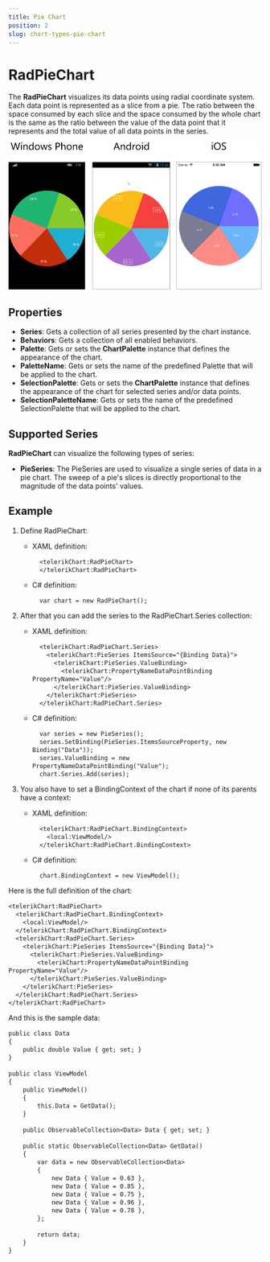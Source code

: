 ```yaml
---
title: Pie Chart
position: 2
slug: chart-types-pie-chart
---
```


# RadPieChart #

The **RadPieChart**  visualizes its data points using radial coordinate system. Each data point is represented as a slice from a pie. The ratio between the space consumed by each slice and the space consumed by the whole chart is the same as the ratio between the value of the data point that it represents and the total value of all data points in the series.

![Pie Chart](images/pie-chart-example.png)

## Properties

* **Series**: Gets a collection of all series presented by the chart instance.
* **Behaviors**: Gets a collection of all enabled behaviors.
* **Palette**: Gets or sets the **ChartPalette** instance that defines the appearance of the chart.
* **PaletteName**: Gets or sets the name of the predefined Palette that will be applied to the chart.
* **SelectionPalette**: Gets or sets the **ChartPalette** instance that defines the appearance of the chart for selected series and/or data points.
* **SelectionPaletteName**: Gets or sets the name of the predefined SelectionPalette that will be applied to the chart.

## Supported Series ##

**RadPieChart** can visualize the following types of series:

- **PieSeries**: The PieSeries are used to visualize a single series of data in a pie chart. The sweep of a pie's slices is directly proportional to the magnitude of the data points' values.

## Example ##

1. Define RadPieChart:  
	
	- XAML definition:
	
			<telerikChart:RadPieChart>
			</telerikChart:RadPieChart>

	- C# definition:
	
			var chart = new RadPieChart();

1. After that you can add the series to the RadPieChart.Series collection:

	- XAML definition:
	
			<telerikChart:RadPieChart.Series>
			  <telerikChart:PieSeries ItemsSource="{Binding Data}">
			    <telerikChart:PieSeries.ValueBinding>
			      <telerikChart:PropertyNameDataPointBinding PropertyName="Value"/>
			    </telerikChart:PieSeries.ValueBinding>
			  </telerikChart:PieSeries>
			</telerikChart:RadPieChart.Series>


	- C# definition:

			var series = new PieSeries();
			series.SetBinding(PieSeries.ItemsSourceProperty, new Binding("Data"));
			series.ValueBinding = new PropertyNameDataPointBinding("Value");
			chart.Series.Add(series);
1. You also have to set a BindingContext of the chart if none of its parents have a context:
 
	- XAML definition:

			<telerikChart:RadPieChart.BindingContext>
			  <local:ViewModel/>
			</telerikChart:RadPieChart.BindingContext>

	- C# definition:

			chart.BindingContext = new ViewModel();

Here is the full definition of the chart:

	<telerikChart:RadPieChart>
	  <telerikChart:RadPieChart.BindingContext>
	    <local:ViewModel/>
	  </telerikChart:RadPieChart.BindingContext>
	  <telerikChart:RadPieChart.Series>
	    <telerikChart:PieSeries ItemsSource="{Binding Data}">
	      <telerikChart:PieSeries.ValueBinding>
	        <telerikChart:PropertyNameDataPointBinding PropertyName="Value"/>
	      </telerikChart:PieSeries.ValueBinding>
	    </telerikChart:PieSeries>
	  </telerikChart:RadPieChart.Series>
	</telerikChart:RadPieChart>

And this is the sample data:

	public class Data
	{		
	    public double Value { get; set; }
	}

	public class ViewModel
	{
	    public ViewModel()
	    {
	        this.Data = GetData();
	    }
	
	    public ObservableCollection<Data> Data { get; set; }
	
	    public static ObservableCollection<Data> GetData()
	    {
	        var data = new ObservableCollection<Data>
	        {
	            new Data { Value = 0.63 },
	            new Data { Value = 0.85 },
	            new Data { Value = 0.75 },
	            new Data { Value = 0.96 },
	            new Data { Value = 0.78 },
	        };
	
	        return data;
	    }
	}

